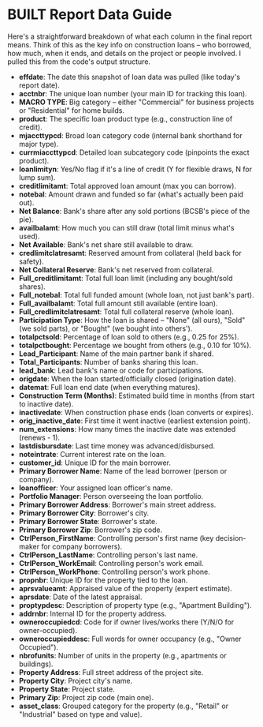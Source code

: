 # BUILT Report Data Guide

Here's a straightforward breakdown of what each column in the final report means. Think of this as the key info on construction loans – who borrowed, how much, when it ends, and details on the project or people involved. I pulled this from the code's output structure.

- **effdate**: The date this snapshot of loan data was pulled (like today's report date).
- **acctnbr**: The unique loan number (your main ID for tracking this loan).
- **MACRO TYPE**: Big category – either "Commercial" for business projects or "Residential" for home builds.
- **product**: The specific loan product type (e.g., construction line of credit).
- **mjaccttypcd**: Broad loan category code (internal bank shorthand for major type).
- **currmiaccttypcd**: Detailed loan subcategory code (pinpoints the exact product).
- **loanlimityn**: Yes/No flag if it's a line of credit (Y for flexible draws, N for lump sum).
- **creditlimitamt**: Total approved loan amount (max you can borrow).
- **notebal**: Amount drawn and funded so far (what's actually been paid out).
- **Net Balance**: Bank's share after any sold portions (BCSB's piece of the pie).
- **availbalamt**: How much you can still draw (total limit minus what's used).
- **Net Available**: Bank's net share still available to draw.
- **credlimitclatresamt**: Reserved amount from collateral (held back for safety).
- **Net Collateral Reserve**: Bank's net reserved from collateral.
- **Full_creditlimitamt**: Total full loan limit (including any bought/sold shares).
- **Full_notebal**: Total full funded amount (whole loan, not just bank's part).
- **Full_availbalamt**: Total full amount still available (entire loan).
- **Full_credlimitclatresamt**: Total full collateral reserve (whole loan).
- **Participation Type**: How the loan is shared – "None" (all ours), "Sold" (we sold parts), or "Bought" (we bought into others').
- **totalpctsold**: Percentage of loan sold to others (e.g., 0.25 for 25%).
- **totalpctbought**: Percentage we bought from others (e.g., 0.10 for 10%).
- **Lead_Participant**: Name of the main partner bank if shared.
- **Total_Participants**: Number of banks sharing this loan.
- **lead_bank**: Lead bank's name or code for participations.
- **origdate**: When the loan started/officially closed (origination date).
- **datemat**: Full loan end date (when everything matures).
- **Construction Term (Months)**: Estimated build time in months (from start to inactive date).
- **inactivedate**: When construction phase ends (loan converts or expires).
- **orig_inactive_date**: First time it went inactive (earliest extension point).
- **num_extensions**: How many times the inactive date was extended (renews - 1).
- **lastdisbursdate**: Last time money was advanced/disbursed.
- **noteintrate**: Current interest rate on the loan.
- **customer_id**: Unique ID for the main borrower.
- **Primary Borrower Name**: Name of the lead borrower (person or company).
- **loanofficer**: Your assigned loan officer's name.
- **Portfolio Manager**: Person overseeing the loan portfolio.
- **Primary Borrower Address**: Borrower's main street address.
- **Primary Borrower City**: Borrower's city.
- **Primary Borrower State**: Borrower's state.
- **Primary Borrower Zip**: Borrower's zip code.
- **CtrlPerson_FirstName**: Controlling person's first name (key decision-maker for company borrowers).
- **CtrlPerson_LastName**: Controlling person's last name.
- **CtrlPerson_WorkEmail**: Controlling person's work email.
- **CtrlPerson_WorkPhone**: Controlling person's work phone.
- **propnbr**: Unique ID for the property tied to the loan.
- **aprsvalueamt**: Appraised value of the property (expert estimate).
- **aprsdate**: Date of the latest appraisal.
- **proptypdesc**: Description of property type (e.g., "Apartment Building").
- **addrnbr**: Internal ID for the property address.
- **owneroccupiedcd**: Code for if owner lives/works there (Y/N/O for owner-occupied).
- **owneroccupieddesc**: Full words for owner occupancy (e.g., "Owner Occupied").
- **nbrofunits**: Number of units in the property (e.g., apartments or buildings).
- **Property Address**: Full street address of the project site.
- **Property City**: Project city's name.
- **Property State**: Project state.
- **Primary Zip**: Project zip code (main one).
- **asset_class**: Grouped category for the property (e.g., "Retail" or "Industrial" based on type and value).